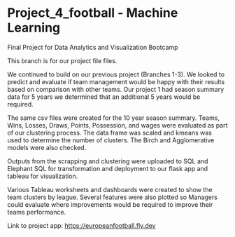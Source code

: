 # Project_4_football - Machine Learning 
Final Project for Data Analytics and Visualization Bootcamp

This branch is for our project file files.

We continued to build on our previous project (Branches 1-3).  We looked to predict and evaluate if team management would be happy with their results based on comparison with other teams.  Our project 1 had season summary data for 5 years we determined that an additional 5 years would be required. 

The same csv files were created for the 10 year season summary.  Teams, Wins, Losses, Draws, Points, Possession, and wages were evaluated as part of our clustering process.  The data frame was scaled and kmeans was used to determine the number of clusters.  The Birch and Agglomerative models were also checked.

Outputs from the scrapping and clustering were uploaded to SQL and Elephant SQL for transformation and deployment to our flask app and tableau for visualization. 

Various Tableau worksheets and dashboards were created to show the team clusters by league.  Several features were also plotted so Managers could evaluate where improvements would be required to improve their teams performance.

Link to project app:  https://europeanfootball.fly.dev
